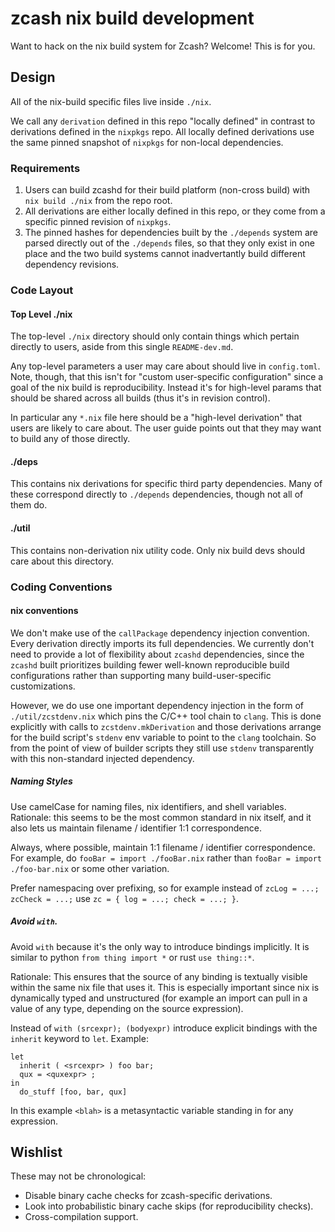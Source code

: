 # zcash nix build development

Want to hack on the nix build system for Zcash? Welcome! This is for you.

## Design

All of the nix-build specific files live inside `./nix`.

We call any `derivation` defined in this repo "locally defined" in contrast to derivations defined in the `nixpkgs` repo. All locally defined derivations use the same pinned snapshot of `nixpkgs` for non-local dependencies.

### Requirements

1. Users can build zcashd for their build platform (non-cross build) with `nix build ./nix` from the repo root.
2. All derivations are either locally defined in this repo, or they come from a specific pinned revision of `nixpkgs`.
3. The pinned hashes for dependencies built by the `./depends` system are parsed directly out of the `./depends` files, so that they only exist in one place and the two build systems cannot inadvertantly build different dependency revisions.

### Code Layout

#### Top Level ./nix

The top-level `./nix` directory should only contain things which pertain directly to users, aside from this single `README-dev.md`.

Any top-level parameters a user may care about should live in `config.toml`. Note, though, that this isn't for "custom user-specific configuration" since a goal of the nix build is reproducibility. Instead it's for high-level params that should be shared across all builds (thus it's in revision control).

In particular any `*.nix` file here should be a "high-level derivation" that users are likely to care about. The user guide points out that they may want to build any of those directly.

#### ./deps

This contains nix derivations for specific third party dependencies. Many of these correspond directly to `./depends` dependencies, though not all of them do.

#### ./util

This contains non-derivation nix utility code. Only nix build devs should care about this directory.

### Coding Conventions

#### nix conventions

We don't make use of the `callPackage` dependency injection convention. Every derivation directly imports its full dependencies. We currently don't need to provide a lot of flexibility about `zcashd` dependencies, since the `zcashd` built prioritizes building fewer well-known reproducible build configurations rather than supporting many build-user-specific customizations.

However, we do use one important dependency injection in the form of `./util/zcstdenv.nix` which pins the C/C++ tool chain to `clang`. This is done explicitly with calls to `zcstdenv.mkDerivation` and those derivations arrange for the build script's `stdenv` env variable to point to the `clang` toolchain. So from the point of view of builder scripts they still use `stdenv` transparently with this non-standard injected dependency.

##### Naming Styles

Use camelCase for naming files, nix identifiers, and shell variables. Rationale: this seems to be the most common standard in nix itself, and it also lets us maintain filename / identifier 1:1 correspondence.

Always, where possible, maintain 1:1 filename / identifier correspondence. For example, do `fooBar = import ./fooBar.nix` rather than `fooBar = import ./foo-bar.nix` or some other variation.

Prefer namespacing over prefixing, so for example instead of `zcLog = ...; zcCheck = ...;` use `zc = { log = ...; check = ...; }`.

##### Avoid `with`.

Avoid `with` because it's the only way to introduce bindings implicitly. It is similar to python `from thing import *` or rust `use thing::*`.

Rationale: This ensures that the source of any binding is textually visible within the same nix file that uses it. This is especially important since nix is dynamically typed and unstructured (for example an import can pull in a value of any type, depending on the source expression).

Instead of `with (srcexpr); (bodyexpr)` introduce explicit bindings with the `inherit` keyword to `let`. Example:

```
let
  inherit ( <srcexpr> ) foo bar;
  qux = <quxexpr> ;
in
  do_stuff [foo, bar, qux]
```

In this example `<blah>` is a metasyntactic variable standing in for any expression.

## Wishlist

These may not be chronological:

- Disable binary cache checks for zcash-specific derivations.
- Look into probabilistic binary cache skips (for reproducibility checks).
- Cross-compilation support.
